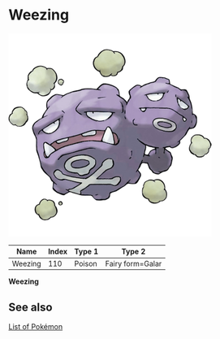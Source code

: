 # Weezing


![Weezing](images/110.png)

| **Name** | **Index** | **Type 1** | **Type 2** |
|----|----|----|----|
| Weezing | 110 | Poison | Fairy form=Galar  |

**Weezing** 

## See also

[List of Pokémon](../pokemon.md)
